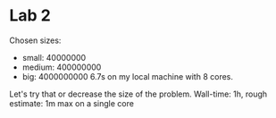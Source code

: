# Lab 2

Chosen sizes:
- small:    40000000
- medium:   400000000
- big:      4000000000 6.7s on my local machine with 8 cores.

Let's try that or decrease the size of the problem.
Wall-time: 1h, rough estimate: 1m max on a single core 
